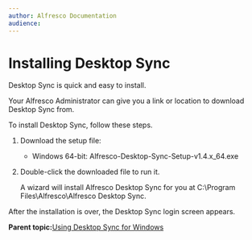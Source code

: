 ```yaml
---
author: Alfresco Documentation
audience: 
---
```


# Installing Desktop Sync

Desktop Sync is quick and easy to install.

Your Alfresco Administrator can give you a link or location to download Desktop Sync from.

To install Desktop Sync, follow these steps.

1.  Download the setup file:

    -   Windows 64-bit: Alfresco-Desktop-Sync-Setup-v1.4.x\_64.exe
2.  Double-click the downloaded file to run it.

    A wizard will install Alfresco Desktop Sync for you at C:\\Program Files\\Alfresco\\Alfresco Desktop Sync.


After the installation is over, the Desktop Sync login screen appears.

**Parent topic:**[Using Desktop Sync for Windows](../concepts/desktopsync-using.md)


